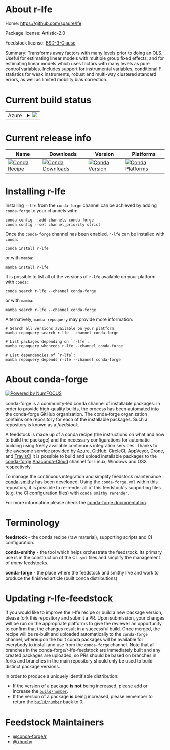 About r-lfe
===========

Home: https://github.com/sgaure/lfe

Package license: Artistic-2.0

Feedstock license: [BSD-3-Clause](https://github.com/conda-forge/r-lfe-feedstock/blob/main/LICENSE.txt)

Summary: Transforms away factors with many levels prior to doing an OLS.  Useful for estimating linear models with multiple group fixed effects, and for estimating linear models which uses factors with many levels as pure control variables. Includes support for instrumental variables, conditional F statistics for weak instruments, robust and multi-way clustered standard errors, as well as limited mobility bias correction.

Current build status
====================


<table>
    
  <tr>
    <td>Azure</td>
    <td>
      <details>
        <summary>
          <a href="https://dev.azure.com/conda-forge/feedstock-builds/_build/latest?definitionId=7244&branchName=main">
            <img src="https://dev.azure.com/conda-forge/feedstock-builds/_apis/build/status/r-lfe-feedstock?branchName=main">
          </a>
        </summary>
        <table>
          <thead><tr><th>Variant</th><th>Status</th></tr></thead>
          <tbody><tr>
              <td>linux_64_r_base4.1</td>
              <td>
                <a href="https://dev.azure.com/conda-forge/feedstock-builds/_build/latest?definitionId=7244&branchName=main">
                  <img src="https://dev.azure.com/conda-forge/feedstock-builds/_apis/build/status/r-lfe-feedstock?branchName=main&jobName=linux&configuration=linux%20linux_64_r_base4.1" alt="variant">
                </a>
              </td>
            </tr><tr>
              <td>linux_64_r_base4.2</td>
              <td>
                <a href="https://dev.azure.com/conda-forge/feedstock-builds/_build/latest?definitionId=7244&branchName=main">
                  <img src="https://dev.azure.com/conda-forge/feedstock-builds/_apis/build/status/r-lfe-feedstock?branchName=main&jobName=linux&configuration=linux%20linux_64_r_base4.2" alt="variant">
                </a>
              </td>
            </tr><tr>
              <td>osx_64_r_base4.1</td>
              <td>
                <a href="https://dev.azure.com/conda-forge/feedstock-builds/_build/latest?definitionId=7244&branchName=main">
                  <img src="https://dev.azure.com/conda-forge/feedstock-builds/_apis/build/status/r-lfe-feedstock?branchName=main&jobName=osx&configuration=osx%20osx_64_r_base4.1" alt="variant">
                </a>
              </td>
            </tr><tr>
              <td>osx_64_r_base4.2</td>
              <td>
                <a href="https://dev.azure.com/conda-forge/feedstock-builds/_build/latest?definitionId=7244&branchName=main">
                  <img src="https://dev.azure.com/conda-forge/feedstock-builds/_apis/build/status/r-lfe-feedstock?branchName=main&jobName=osx&configuration=osx%20osx_64_r_base4.2" alt="variant">
                </a>
              </td>
            </tr><tr>
              <td>osx_arm64_r_base4.1</td>
              <td>
                <a href="https://dev.azure.com/conda-forge/feedstock-builds/_build/latest?definitionId=7244&branchName=main">
                  <img src="https://dev.azure.com/conda-forge/feedstock-builds/_apis/build/status/r-lfe-feedstock?branchName=main&jobName=osx&configuration=osx%20osx_arm64_r_base4.1" alt="variant">
                </a>
              </td>
            </tr><tr>
              <td>osx_arm64_r_base4.2</td>
              <td>
                <a href="https://dev.azure.com/conda-forge/feedstock-builds/_build/latest?definitionId=7244&branchName=main">
                  <img src="https://dev.azure.com/conda-forge/feedstock-builds/_apis/build/status/r-lfe-feedstock?branchName=main&jobName=osx&configuration=osx%20osx_arm64_r_base4.2" alt="variant">
                </a>
              </td>
            </tr><tr>
              <td>win_64</td>
              <td>
                <a href="https://dev.azure.com/conda-forge/feedstock-builds/_build/latest?definitionId=7244&branchName=main">
                  <img src="https://dev.azure.com/conda-forge/feedstock-builds/_apis/build/status/r-lfe-feedstock?branchName=main&jobName=win&configuration=win%20win_64_" alt="variant">
                </a>
              </td>
            </tr>
          </tbody>
        </table>
      </details>
    </td>
  </tr>
</table>

Current release info
====================

| Name | Downloads | Version | Platforms |
| --- | --- | --- | --- |
| [![Conda Recipe](https://img.shields.io/badge/recipe-r--lfe-green.svg)](https://anaconda.org/conda-forge/r-lfe) | [![Conda Downloads](https://img.shields.io/conda/dn/conda-forge/r-lfe.svg)](https://anaconda.org/conda-forge/r-lfe) | [![Conda Version](https://img.shields.io/conda/vn/conda-forge/r-lfe.svg)](https://anaconda.org/conda-forge/r-lfe) | [![Conda Platforms](https://img.shields.io/conda/pn/conda-forge/r-lfe.svg)](https://anaconda.org/conda-forge/r-lfe) |

Installing r-lfe
================

Installing `r-lfe` from the `conda-forge` channel can be achieved by adding `conda-forge` to your channels with:

```
conda config --add channels conda-forge
conda config --set channel_priority strict
```

Once the `conda-forge` channel has been enabled, `r-lfe` can be installed with `conda`:

```
conda install r-lfe
```

or with `mamba`:

```
mamba install r-lfe
```

It is possible to list all of the versions of `r-lfe` available on your platform with `conda`:

```
conda search r-lfe --channel conda-forge
```

or with `mamba`:

```
mamba search r-lfe --channel conda-forge
```

Alternatively, `mamba repoquery` may provide more information:

```
# Search all versions available on your platform:
mamba repoquery search r-lfe --channel conda-forge

# List packages depending on `r-lfe`:
mamba repoquery whoneeds r-lfe --channel conda-forge

# List dependencies of `r-lfe`:
mamba repoquery depends r-lfe --channel conda-forge
```


About conda-forge
=================

[![Powered by
NumFOCUS](https://img.shields.io/badge/powered%20by-NumFOCUS-orange.svg?style=flat&colorA=E1523D&colorB=007D8A)](https://numfocus.org)

conda-forge is a community-led conda channel of installable packages.
In order to provide high-quality builds, the process has been automated into the
conda-forge GitHub organization. The conda-forge organization contains one repository
for each of the installable packages. Such a repository is known as a *feedstock*.

A feedstock is made up of a conda recipe (the instructions on what and how to build
the package) and the necessary configurations for automatic building using freely
available continuous integration services. Thanks to the awesome service provided by
[Azure](https://azure.microsoft.com/en-us/services/devops/), [GitHub](https://github.com/),
[CircleCI](https://circleci.com/), [AppVeyor](https://www.appveyor.com/),
[Drone](https://cloud.drone.io/welcome), and [TravisCI](https://travis-ci.com/)
it is possible to build and upload installable packages to the
[conda-forge](https://anaconda.org/conda-forge) [Anaconda-Cloud](https://anaconda.org/)
channel for Linux, Windows and OSX respectively.

To manage the continuous integration and simplify feedstock maintenance
[conda-smithy](https://github.com/conda-forge/conda-smithy) has been developed.
Using the ``conda-forge.yml`` within this repository, it is possible to re-render all of
this feedstock's supporting files (e.g. the CI configuration files) with ``conda smithy rerender``.

For more information please check the [conda-forge documentation](https://conda-forge.org/docs/).

Terminology
===========

**feedstock** - the conda recipe (raw material), supporting scripts and CI configuration.

**conda-smithy** - the tool which helps orchestrate the feedstock.
                   Its primary use is in the construction of the CI ``.yml`` files
                   and simplify the management of *many* feedstocks.

**conda-forge** - the place where the feedstock and smithy live and work to
                  produce the finished article (built conda distributions)


Updating r-lfe-feedstock
========================

If you would like to improve the r-lfe recipe or build a new
package version, please fork this repository and submit a PR. Upon submission,
your changes will be run on the appropriate platforms to give the reviewer an
opportunity to confirm that the changes result in a successful build. Once
merged, the recipe will be re-built and uploaded automatically to the
`conda-forge` channel, whereupon the built conda packages will be available for
everybody to install and use from the `conda-forge` channel.
Note that all branches in the conda-forge/r-lfe-feedstock are
immediately built and any created packages are uploaded, so PRs should be based
on branches in forks and branches in the main repository should only be used to
build distinct package versions.

In order to produce a uniquely identifiable distribution:
 * If the version of a package **is not** being increased, please add or increase
   the [``build/number``](https://docs.conda.io/projects/conda-build/en/latest/resources/define-metadata.html#build-number-and-string).
 * If the version of a package **is** being increased, please remember to return
   the [``build/number``](https://docs.conda.io/projects/conda-build/en/latest/resources/define-metadata.html#build-number-and-string)
   back to 0.

Feedstock Maintainers
=====================

* [@conda-forge/r](https://github.com/conda-forge/r/)
* [@xhochy](https://github.com/xhochy/)

